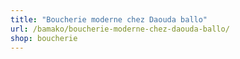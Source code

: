 ```yaml
---
title: "Boucherie moderne chez Daouda ballo"
url: /bamako/boucherie-moderne-chez-daouda-ballo/
shop: boucherie
---
```

